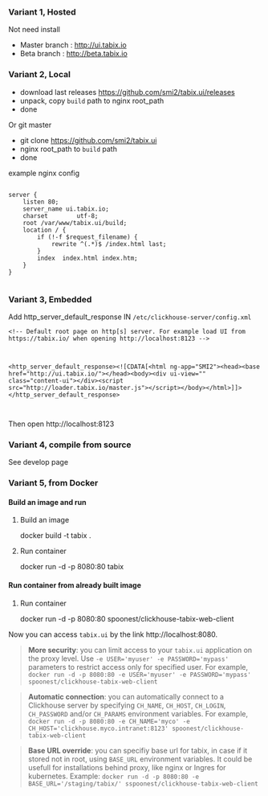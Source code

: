 ### Variant 1, Hosted

Not need install

* Master branch : http://ui.tabix.io
* Beta branch : http://beta.tabix.io

### Variant 2, Local

* download last releases https://github.com/smi2/tabix.ui/releases
* unpack, copy `build` path to nginx root_path
* done

Or git master

* git clone https://github.com/smi2/tabix.ui
* nginx root_path to `build` path
* done


example nginx config
```

server {
    listen 80;
    server_name ui.tabix.io;
    charset        utf-8;
    root /var/www/tabix.ui/build;
    location / {
        if (!-f $request_filename) {
            rewrite ^(.*)$ /index.html last;
        }
        index  index.html index.htm;
    }
}


```


### Variant 3, Embedded


Add http_server_default_response IN `/etc/clickhouse-server/config.xml`



```
<!-- Default root page on http[s] server. For example load UI from https://tabix.io/ when opening http://localhost:8123 -->



<http_server_default_response><![CDATA[<html ng-app="SMI2"><head><base href="http://ui.tabix.io/"></head><body><div ui-view="" class="content-ui"></div><script src="http://loader.tabix.io/master.js"></script></body></html>]]></http_server_default_response>



```


Then open http://localhost:8123


### Variant 4, compile from source

See develop page

### Variant 5, from Docker

#### Build an image and run

1. Build an image
     
     docker build -t tabix .
     
2. Run container 

    docker run -d -p 8080:80 tabix
 
#### Run container from already built image

1. Run container 

    docker run -d -p 8080:80 spoonest/clickhouse-tabix-web-client


Now you can access `tabix.ui` by the link http://localhost:8080.
 
> **More security**: you can limit access to your `tabix.ui` application on the proxy level. 
> Use `-e USER='myuser' -e PASSWORD='mypass'` parameters to restrict access only for specified user. 
> For example, `docker run -d -p 8080:80 -e USER='myuser' -e PASSWORD='mypass' spoonest/clickhouse-tabix-web-client`

> **Automatic connection**: you can automatically connect to a Clickhouse server by specifying
> `CH_NAME`, `CH_HOST`, `CH_LOGIN`, `CH_PASSWORD` and/or `CH_PARAMS` environment variables.
> For example, `docker run -d -p 8080:80 -e CH_NAME='myco' -e CH_HOST='clickhouse.myco.intranet:8123' spoonest/clickhouse-tabix-web-client`

> **Base URL override**: you can specifiy base url for tabix, in case if it stored not in root, using
> `BASE_URL` environment variables. It could be usefull for installations behind proxy, like nginx or Ingres for kubernetes.
>  Example: `docker run -d -p 8080:80 -e BASE_URL='/staging/tabix/' sspoonest/clickhouse-tabix-web-client`